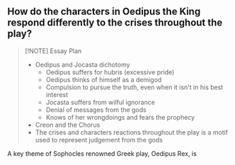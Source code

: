 ## How do the characters in Oedipus the King respond differently to the crises throughout the play?

> [!NOTE] Essay Plan
> - Oedipus and Jocasta dichotomy
> 	- Oedipus suffers for hubris (excessive pride)
> 	- Oedipus thinks of himself as a demigod
> 	- Compulsion to pursue the truth, even when it isn't in his best interest
> 	- Jocasta suffers from wilful ignorance
> 	- Denial of messages from the gods
> 	- Knows of her wrongdoings and fears the prophecy
> - Creon and the Chorus
> - The crises and characters reactions throughout the play is a motif used to represent judgement from the gods

A key theme of Sophocles renowned Greek play, Oedipus Rex, is 